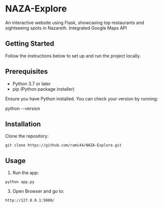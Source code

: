 # NAZA-Explore

An interactive website using Flask, showcasing top restaurants and sightseeing spots in Nazareth. Integrated Google Maps API 

## Getting Started

Follow the instructions below to set up and run the project locally.

## Prerequisites

- Python 3.7 or later
- pip (Python package installer)

Ensure you have Python installed. You can check your version by running:

python --version

## Installation

Clone the repository:
```
git clone https://github.com/rami44/NAZA-Explore.git
```
## Usage

1. Run the app:
```
python app.py
```
3. Open Browser and go to:
```
http://127.0.0.1:5000/
```
